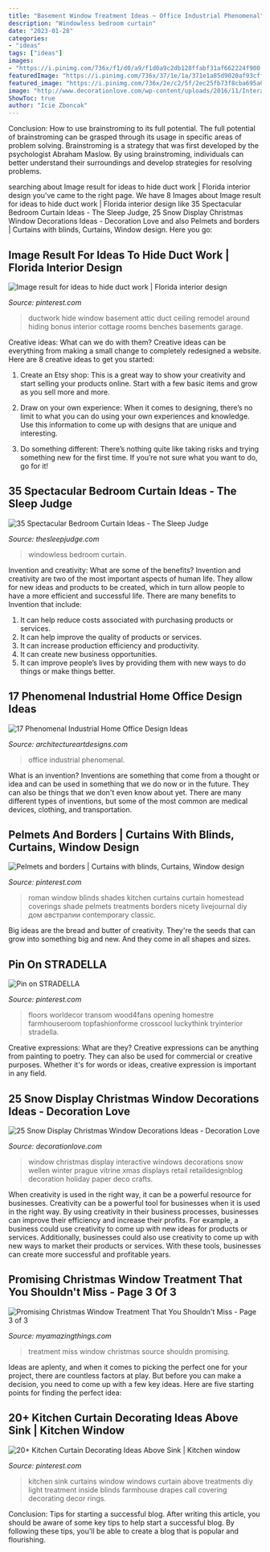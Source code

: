 ```yaml
---
title: "Basement Window Treatment Ideas ~ Office Industrial Phenomenal"
description: "Windowless bedroom curtain"
date: "2023-01-28"
categories:
- "ideas"
tags: ["ideas"]
images:
- "https://i.pinimg.com/736x/f1/d0/a9/f1d0a9c2db128ffabf31af662224f900.jpg"
featuredImage: "https://i.pinimg.com/736x/37/1e/1a/371e1a85d9020af93cff6580c16f8153.jpg"
featured_image: "https://i.pinimg.com/736x/2e/c2/5f/2ec25fb73f8cba695a009ea115f5f9dd.jpg"
image: "http://www.decorationlove.com/wp-content/uploads/2016/11/Interactive-Christmas-Window-Display-by-Wellen.jpg"
ShowToc: true
author: "Icie Zboncak"
---
```



Conclusion: How to use brainstroming to its full potential.
The full potential of brainstroming can be grasped through its usage in specific areas of problem solving. Brainstroming is a strategy that was first developed by the psychologist Abraham Maslow. By using brainstroming, individuals can better understand their surroundings and develop strategies for resolving problems.

	

		
searching about Image result for ideas to hide duct work | Florida interior design you've came to the right page. We have 8 Images about Image result for ideas to hide duct work | Florida interior design like 35 Spectacular Bedroom Curtain Ideas - The Sleep Judge, 25 Snow Display Christmas Window Decorations Ideas - Decoration Love and also Pelmets and borders | Curtains with blinds, Curtains, Window design. Here you go:
		
    
## Image Result For Ideas To Hide Duct Work | Florida Interior Design

<img loading=lazy src="https://i.pinimg.com/736x/8c/4f/be/8c4fbeff409b51d8947a79dea832898c.jpg" onerror="this.onerror=null;this.src='https://tse3.mm.bing.net/th?id=OIP.1PCFrFHT91zXrHcVbyppLQHaJ4&amp;pid=15.1';" alt="Image result for ideas to hide duct work | Florida interior design">

_Source: pinterest.com_

>ductwork hide window basement attic duct ceiling remodel around hiding bonus interior cottage rooms benches basements garage. 

	

Creative ideas: What can we do with them?
Creative ideas can be everything from making a small change to completely redesigned a website. Here are 8 creative ideas to get you started:
1. Create an Etsy shop: This is a great way to show your creativity and start selling your products online. Start with a few basic items and grow as you sell more and more.

2. Draw on your own experience: When it comes to designing, there’s no limit to what you can do using your own experiences and knowledge. Use this information to come up with designs that are unique and interesting.

3. Do something different: There’s nothing quite like taking risks and trying something new for the first time. If you’re not sure what you want to do, go for it!

    
## 35 Spectacular Bedroom Curtain Ideas - The Sleep Judge

<img loading=lazy src="https://www.thesleepjudge.com/wp-content/uploads/2017/08/Windowless.jpg" onerror="this.onerror=null;this.src='https://tse1.mm.bing.net/th?id=OIP.ty0t1gygHwpGg0kguIgDLAHaLH&amp;pid=15.1';" alt="35 Spectacular Bedroom Curtain Ideas - The Sleep Judge">

_Source: thesleepjudge.com_

>windowless bedroom curtain. 

	

Invention and creativity: What are some of the benefits?
Invention and creativity are two of the most important aspects of human life. They allow for new ideas and products to be created, which in turn allow people to have a more efficient and successful life. There are many benefits to Invention that include: 
1. It can help reduce costs associated with purchasing products or services. 
2. It can help improve the quality of products or services. 
3. It can increase production efficiency and productivity. 
4. It can create new business opportunities. 
5. It can improve people’s lives by providing them with new ways to do things or make things better.

    
## 17 Phenomenal Industrial Home Office Design Ideas

<img loading=lazy src="http://www.architectureartdesigns.com/wp-content/uploads/2015/02/342.jpg" onerror="this.onerror=null;this.src='https://tse1.mm.bing.net/th?id=OIP.L48gDUcpeLNfsbna8-TWwQHaJ4&amp;pid=15.1';" alt="17 Phenomenal Industrial Home Office Design Ideas">

_Source: architectureartdesigns.com_

>office industrial phenomenal. 

	

What is an invention?
Inventions are something that come from a thought or idea and can be used in something that we do now or in the future. They can also be things that we don't even know about yet. There are many different types of inventions, but some of the most common are medical devices, clothing, and transportation.

    
## Pelmets And Borders | Curtains With Blinds, Curtains, Window Design

<img loading=lazy src="https://i.pinimg.com/736x/f1/d0/a9/f1d0a9c2db128ffabf31af662224f900.jpg" onerror="this.onerror=null;this.src='https://tse2.mm.bing.net/th?id=OIP.BDJKSrz_wz-qHuoAT_OtKAHaLH&amp;pid=15.1';" alt="Pelmets and borders | Curtains with blinds, Curtains, Window design">

_Source: pinterest.com_

>roman window blinds shades kitchen curtains curtain homestead coverings shade pelmets treatments borders nicety livejournal diy дом австралии contemporary classic. 

	

Big ideas are the bread and butter of creativity. They're the seeds that can grow into something big and new. And they come in all shapes and sizes.

    
## Pin On STRADELLA

<img loading=lazy src="https://i.pinimg.com/736x/2e/c2/5f/2ec25fb73f8cba695a009ea115f5f9dd.jpg" onerror="this.onerror=null;this.src='https://tse2.mm.bing.net/th?id=OIP.5TozgAgSS2YitTugEC_olgHaLH&amp;pid=15.1';" alt="Pin on STRADELLA">

_Source: pinterest.com_

>floors worldecor transom wood4fans opening homestre farmhouseroom topfashionforme crosscool luckythink tryinterior stradella. 

	

Creative expressions: What are they?
Creative expressions can be anything from painting to poetry. They can also be used for commercial or creative purposes. Whether it's for words or ideas, creative expression is important in any field.

    
## 25 Snow Display Christmas Window Decorations Ideas - Decoration Love

<img loading=lazy src="http://www.decorationlove.com/wp-content/uploads/2016/11/Interactive-Christmas-Window-Display-by-Wellen.jpg" onerror="this.onerror=null;this.src='https://tse1.mm.bing.net/th?id=OIP.9okOCrqeHJQ4MzpprbHFKgHaJ4&amp;pid=15.1';" alt="25 Snow Display Christmas Window Decorations Ideas - Decoration Love">

_Source: decorationlove.com_

>window christmas display interactive windows decorations snow wellen winter prague vitrine xmas displays retail retaildesignblog decoration holiday paper deco crafts. 

	

When creativity is used in the right way, it can be a powerful resource for businesses.
Creativity can be a powerful tool for businesses when it is used in the right way. By using creativity in their business processes, businesses can improve their efficiency and increase their profits. For example, a business could use creativity to come up with new ideas for products or services. Additionally, businesses could also use creativity to come up with new ways to market their products or services. With these tools, businesses can create more successful and profitable years.

    
## Promising Christmas Window Treatment That You Shouldn&#039;t Miss - Page 3 Of 3

<img loading=lazy src="https://myamazingthings.com/wp-content/uploads/2016/11/IMG_1142-768x1024.jpg" onerror="this.onerror=null;this.src='https://tse2.mm.bing.net/th?id=OIP.gdSjrDZdNE6xHpqBjmXrJAHaJ4&amp;pid=15.1';" alt="Promising Christmas Window Treatment That You Shouldn&#039;t Miss - Page 3 of 3">

_Source: myamazingthings.com_

>treatment miss window christmas source shouldn promising. 

	

Ideas are aplenty, and when it comes to picking the perfect one for your project, there are countless factors at play. But before you can make a decision, you need to come up with a few key ideas. Here are five starting points for finding the perfect idea:

    
## 20+ Kitchen Curtain Decorating Ideas Above Sink | Kitchen Window

<img loading=lazy src="https://i.pinimg.com/736x/37/1e/1a/371e1a85d9020af93cff6580c16f8153.jpg" onerror="this.onerror=null;this.src='https://tse3.mm.bing.net/th?id=OIP.Rupu2X4oaivM_Rgl3wGq9gHaLH&amp;pid=15.1';" alt="20+ Kitchen Curtain Decorating Ideas Above Sink | Kitchen window">

_Source: pinterest.com_

>kitchen sink curtains window windows curtain above treatments diy light treatment inside blinds farmhouse drapes call covering decorating decor rings. 

	

Conclusion: Tips for starting a successful blog.
After writing this article, you should be aware of some key tips to help start a successful blog. By following these tips, you'll be able to create a blog that is popular and flourishing.

